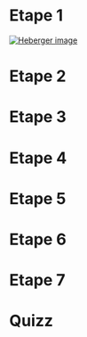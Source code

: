 # Etape 1

<a href="https://www.hostingpics.net/viewer.php?id=226982237183495200081683688521437108332n.png"><img src="https://img4.hostingpics.net/thumbs/mini_226982237183495200081683688521437108332n.png" alt="Heberger image" /></a>

# Etape 2

# Etape 3

# Etape 4

# Etape 5

# Etape 6

# Etape 7

# Quizz


